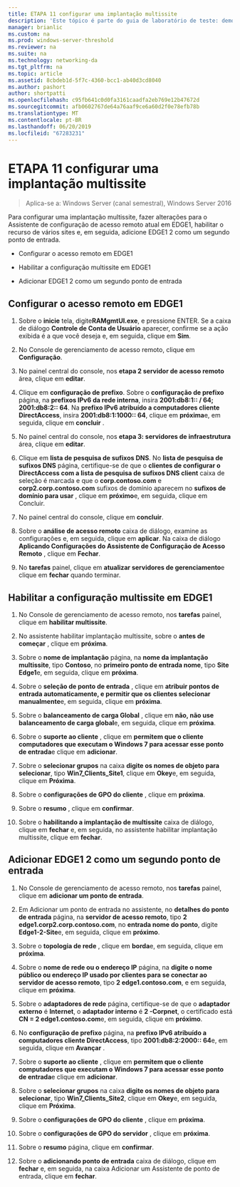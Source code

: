 ```yaml
---
title: ETAPA 11 configurar uma implantação multissite
description: 'Este tópico é parte do guia de laboratório de teste: demonstrar uma implantação de multissite de DirectAccess para Windows Server 2016'
manager: brianlic
ms.custom: na
ms.prod: windows-server-threshold
ms.reviewer: na
ms.suite: na
ms.technology: networking-da
ms.tgt_pltfrm: na
ms.topic: article
ms.assetid: 8cbdeb1d-5f7c-4360-bcc1-ab40d3cd8040
ms.author: pashort
author: shortpatti
ms.openlocfilehash: c95fb641c0d0fa3161caadfa2eb769e12b47672d
ms.sourcegitcommit: afb0602767de64a76aaf9ce6a60d2f0e78efb78b
ms.translationtype: MT
ms.contentlocale: pt-BR
ms.lasthandoff: 06/20/2019
ms.locfileid: "67283231"
---
```

# <a name="step-11-configure-the-multisite-deployment"></a>ETAPA 11 configurar uma implantação multissite

>Aplica-se a: Windows Server (canal semestral), Windows Server 2016

Para configurar uma implantação multissite, fazer alterações para o Assistente de configuração de acesso remoto atual em EDGE1, habilitar o recurso de vários sites e, em seguida, adicione EDGE1 2 como um segundo ponto de entrada.  
  
- Configurar o acesso remoto em EDGE1  
  
- Habilitar a configuração multissite em EDGE1  
  
- Adicionar EDGE1 2 como um segundo ponto de entrada  
  
## <a name="configDA"></a>Configurar o acesso remoto em EDGE1  
  
1.  Sobre o **inicie** tela, digite**RAMgmtUI.exe**, e pressione ENTER. Se a caixa de diálogo **Controle de Conta de Usuário** aparecer, confirme se a ação exibida é a que você deseja e, em seguida, clique em **Sim**.  
  
2.  No Console de gerenciamento de acesso remoto, clique em **Configuração**.  
  
3.  No painel central do console, nos **etapa 2 servidor de acesso remoto** área, clique em **editar**.  
  
4.  Clique em **configuração de prefixo**. Sobre o **configuração de prefixo** página, na **prefixos IPv6 da rede interna**, insira **2001:db8:1:: / 64; 2001:db8:2:: 64**. Na **prefixo IPv6 atribuído a computadores cliente DirectAccess**, insira **2001:db8:1:1000:: 64**, clique em **próxima**e, em seguida, clique em **concluir** .  
  
5.  No painel central do console, nos **etapa 3: servidores de infraestrutura** área, clique em **editar**.  
  
6.  Clique em **lista de pesquisa de sufixos DNS**. No **lista de pesquisa de sufixos DNS** página, certifique-se de que o **clientes de configurar o DirectAccess com a lista de pesquisa de sufixos DNS client** caixa de seleção é marcada e que o **corp.contoso.com** e **corp2.corp.contoso.com** sufixos de domínio aparecem no **sufixos de domínio para usar** , clique em **próximo**e, em seguida, clique em Concluir.  
  
7.  No painel central do console, clique em **concluir**.  
  
8.  Sobre o **análise de acesso remoto** caixa de diálogo, examine as configurações e, em seguida, clique em **aplicar**. Na caixa de diálogo **Aplicando Configurações do Assistente de Configuração de Acesso Remoto** , clique em **Fechar**.  
  
9. No **tarefas** painel, clique em **atualizar servidores de gerenciamento**e clique em **fechar** quando terminar.  
  
## <a name="EnabledMultisite"></a>Habilitar a configuração multissite em EDGE1  
  
1.  No Console de gerenciamento de acesso remoto, nos **tarefas** painel, clique em **habilitar multissite**.  
  
2.  No assistente habilitar implantação multissite, sobre o **antes de começar** , clique em **próxima**.  
  
3.  Sobre o **nome de implantação** página, na **nome da implantação multissite**, tipo **Contoso**, no **primeiro ponto de entrada nome**, tipo **Site Edge1**e, em seguida, clique em **próxima**.  
  
4.  Sobre o **seleção de ponto de entrada** , clique em **atribuir pontos de entrada automaticamente, e permitir que os clientes selecionar manualmente**e, em seguida, clique em **próxima**.  
  
5.  Sobre o **balanceamento de carga Global** , clique em **não, não use balanceamento de carga global**e, em seguida, clique em **próxima**.  
  
6.  Sobre o **suporte ao cliente** , clique em **permitem que o cliente computadores que executam o Windows 7 para acessar esse ponto de entrada**e clique em **adicionar**.  
  
7.  Sobre o **selecionar grupos** na caixa **digite os nomes de objeto para selecionar**, tipo **Win7_Clients_Site1**, clique em **Okey**e, em seguida, clique em **Próxima**.  
  
8.  Sobre o **configurações de GPO do cliente** , clique em **próxima**.  
  
9. Sobre o **resumo** , clique em **confirmar**.  
  
10. Sobre o **habilitando a implantação de multissite** caixa de diálogo, clique em **fechar** e, em seguida, no assistente habilitar implantação multissite, clique em **fechar**.  
  
## <a name="AddEP"></a>Adicionar EDGE1 2 como um segundo ponto de entrada  
  
1.  No Console de gerenciamento de acesso remoto, nos **tarefas** painel, clique em **adicionar um ponto de entrada**.  
  
2.  Em Adicionar um ponto de entrada no assistente, no **detalhes do ponto de entrada** página, na **servidor de acesso remoto**, tipo **2 edge1.corp2.corp.contoso.com**, no **entrada nome do ponto**, digite **Edge1-2-Site**e, em seguida, clique em **próximo**.  
  
3.  Sobre o **topologia de rede** , clique em **borda**e, em seguida, clique em **próxima**.  
  
4.  Sobre o **nome de rede ou o endereço IP** página, na **digite o nome público ou endereço IP usado por clientes para se conectar ao servidor de acesso remoto**, tipo **2 edge1.contoso.com**, e em seguida, clique em **próxima**.  
  
5.  Sobre o **adaptadores de rede** página, certifique-se de que o **adaptador externo** é **Internet**, o **adaptador interno** é **2 -Corpnet**, o certificado está **CN = 2 edge1.contoso.com**e, em seguida, clique em **próximo**.  
  
6.  No **configuração de prefixo** página, na **prefixo IPv6 atribuído a computadores cliente DirectAccess**, tipo **2001:db8:2:2000:: 64**e, em seguida, clique em **Avançar** .  
  
7.  Sobre o **suporte ao cliente** , clique em **permitem que o cliente computadores que executam o Windows 7 para acessar esse ponto de entrada**e clique em **adicionar**.  
  
8.  Sobre o **selecionar grupos** na caixa **digite os nomes de objeto para selecionar**, tipo **Win7_Clients_Site2**, clique em **Okey**e, em seguida, clique em **Próxima**.  
  
9. Sobre o **configurações de GPO do cliente** , clique em **próxima**.  
  
10. Sobre o **configurações de GPO do servidor** , clique em **próxima**.  
  
11. Sobre o **resumo** página, clique em **confirmar**.  
  
12. Sobre o **adicionando ponto de entrada** caixa de diálogo, clique em **fechar** e, em seguida, na caixa Adicionar um Assistente de ponto de entrada, clique em **fechar**.  
  


